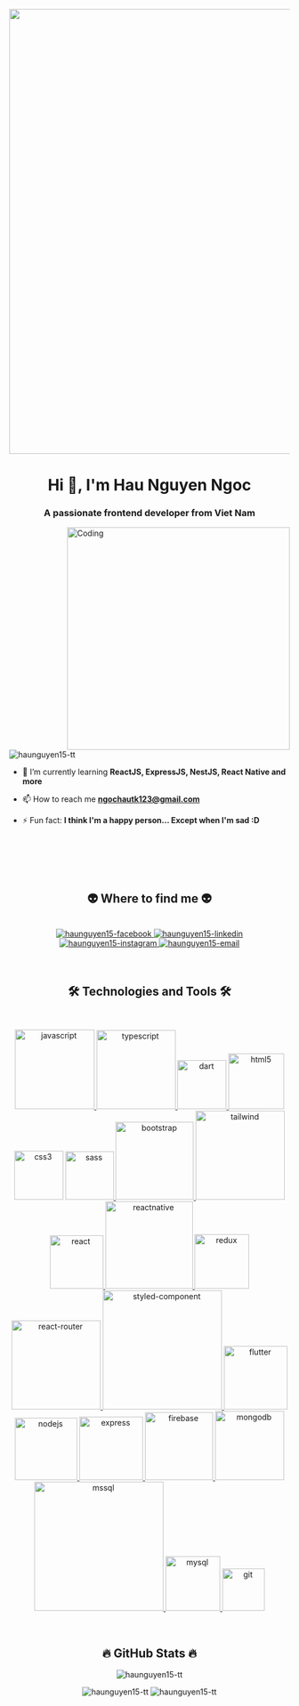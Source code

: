 
<p align="center">
  <img width="800"  src="https://media.licdn.com/dms/image/C4E12AQHohaaJm6qNNw/article-cover_image-shrink_600_2000/0/1630526455370?e=1687996800&v=beta&t=PgjbIFKkhjFCSIRod2qVqew1MeEHRWTpe0-r-xt-vVw">
</p>

<h1 align="center">Hi 👋, I'm Hau Nguyen Ngoc</h1>
<h3 align="center">A passionate frontend developer from Viet Nam</h3>


<img align="right" alt="Coding" width="400" src="https://camo.githubusercontent.com/cae12fddd9d6982901d82580bdf321d81fb299141098ca1c2d4891870827bf17/68747470733a2f2f6d69726f2e6d656469756d2e636f6d2f6d61782f313336302f302a37513379765349765f7430696f4a2d5a2e676966"/>

<p align="left"> <img src="https://komarev.com/ghpvc/?username=haunguyen15-tt&label=Profile%20views&color=0e75b6&style=flat" alt="haunguyen15-tt" /> </p>

- 🌱 I’m currently learning **ReactJS, ExpressJS, NestJS, React Native and more**

- 📫 How to reach me **ngochautk123@gmail.com**

- ⚡ Fun fact: **I think I'm a happy person... Except when I'm sad :D**

<br>
<br>
<br>
<br>

<h2 align="center">👽 Where to find me 👽</h2>
<br>
<div align="center">
  <a href="https://www.facebook.com/demons1502" target="blank">
    <img src="https://img.icons8.com/bubbles/100/000000/facebook-new.png" alt="haunguyen15-facebook" />
  </a>
  <a href="https://www.linkedin.com/in/hau-nguyen-ngoc-665b60238/" target="blank">
    <img src="https://img.icons8.com/bubbles/100/000000/linkedin.png" alt="haunguyen15-linkedin" />
  </a>
  <a href="https://www.instagram.com/nnhauuu.15/" target="blank">
    <img src="https://img.icons8.com/bubbles/100/000000/instagram.png" alt="haunguyen15-instagram" />
  </a>
  <a href="mailto:ngochautk123@gmail.com" target="top">
    <img src="https://img.icons8.com/bubbles/100/000000/apple-mail.png" alt="haunguyen15-email" />
  </a>
</div>

<br>
<br>

<h2 align="center">🛠 Technologies and Tools 🛠</h2>
<br>
<p align="center"> 
  <!-- Languages    -->
  <a href="https://developer.mozilla.org/en-US/docs/Web/JavaScript" target="_blank" rel="noreferrer"> <img src="https://img.shields.io/badge/JavaScript-F7DF1E?style=for-the-badge&logo=JavaScript&logoColor=white" alt="javascript" width="143" /> </a> 
  <a href="https://www.typescriptlang.org/" target="_blank" rel="noreferrer"> <img src="https://img.shields.io/badge/TypeScript-007ACC?style=for-the-badge&logo=typescript&logoColor=white" alt="typescript" width="142"/>     </a> 
  <a href="https://dart.dev" target="_blank" rel="noreferrer"> <img src="https://img.shields.io/badge/Dart-0175C2?style=for-the-badge&logo=dart&logoColor=white" alt="dart" width="88"> </a> 
  <a href="https://www.w3.org/html/" target="_blank" rel="noreferrer"> <img src="https://img.shields.io/badge/HTML5-E34F26?style=for-the-badge&logo=html5&logoColor=white" alt="html5" width="100"/> </a>
  <!--  Styles    -->
  <a href="https://www.w3schools.com/css/" target="_blank" rel="noreferrer"> <img src="https://img.shields.io/badge/CSS3-1572B6?style=for-the-badge&logo=css3&logoColor=white" alt="css3" width="88"/></a> 
  <a href="https://sass-lang.com" target="_blank" rel="noreferrer"> <img src="https://img.shields.io/badge/Sass-CC6699?style=for-the-badge&logo=sass&logoColor=white" alt="sass" width="87" /> </a>
  <a  href="https://getbootstrap.com" target="_blank" rel="noreferrer"> <img src="https://img.shields.io/badge/Bootstrap-563D7C?style=for-the-badge&logo=bootstrap&logoColor=white" alt="bootstrap" width="140" /> </a> 
  <a href="https://tailwindcss.com/" target="_blank" rel="noreferrer"> <img src="https://img.shields.io/badge/Tailwind_CSS-38B2AC?style=for-the-badge&logo=tailwind-css&logoColor=white" alt="tailwind" width="160" /> </a>
  <!--  Libraries and frameworks  -->
  <a href="https://reactjs.org/" target="_blank" rel="noreferrer"> <img src="https://img.shields.io/badge/React-20232A?style=for-the-badge&logo=react&logoColor=61DAFB" alt="react" width="96" />     </a>
  <a href="https://reactnative.dev/" target="_blank" rel="noreferrer"> <img src="https://img.shields.io/badge/React_Native-20232A?style=for-the-badge&logo=react&logoColor=61DAFB" alt="reactnative" width="157" /> </a>
  <a href="https://redux.js.org" target="_blank" rel="noreferrer"> <img src="https://img.shields.io/badge/Redux-593D88?style=for-the-badge&logo=redux&logoColor=white" alt="redux" width="98" />     </a> 
  <a href="https://reactrouter.com/en/main" target="_blank" rel="noreferrer"> <img src="https://img.shields.io/badge/React_Router-CA4245?style=for-the-badge&logo=react-router&logoColor=white" alt="react-router" width="160" /> </a>
  <a href="https://styled-components.com/" target="_blank" rel="noreferrer"> <img src="https://img.shields.io/badge/styled--components-DB7093?style=for-the-badge&logo=styled-components&logoColor=white" alt="styled-component" width="214" /> </a>
  <a href="https://flutter.dev" target="_blank" rel="noreferrer"> <img src="https://img.shields.io/badge/Flutter-02569B?style=for-the-badge&logo=flutter&logoColor=white" alt="flutter" width="114" /> </a>
  <a href="https://nodejs.org" target="_blank" rel="noreferrer"> <img src="https://img.shields.io/badge/Node.js-43853D?style=for-the-badge&logo=node.js&logoColor=white" alt="nodejs" width="112" /> </a>
  <a href="https://expressjs.com" target="_blank" rel="noreferrer"> <img src="https://img.shields.io/badge/Express.js-404D59?style=for-the-badge" alt="express" width="114"/> </a> 
  <!-- Databases   -->
  <a href="https://firebase.google.com/" target="_blank" rel="noreferrer"> <img src="https://img.shields.io/badge/Firebase-039BE5?style=for-the-badge&logo=Firebase&logoColor=white" alt="firebase" width="122"/> </a> 
  <a href="https://www.mongodb.com/" target="_blank" rel="noreferrer"> <img src="https://img.shields.io/badge/MongoDB-4EA94B?style=for-the-badge&logo=mongodb&logoColor=white" alt="mongodb" width="124" /> </a>
  <a href="https://www.microsoft.com/en-us/sql-server" target="_blank" rel="noreferrer"> <img src="https://img.shields.io/badge/Microsoft%20SQL%20Server-CC2927?style=for-the-badge&logo=microsoft%20sql%20server&logoColor=white" alt="mssql" width="232" /> </a> 
  <a href="https://www.mysql.com/" target="_blank" rel="noreferrer"> <img src="https://img.shields.io/badge/MySQL-005C84?style=for-the-badge&logo=mysql&logoColor=white" alt="mysql" width="98" /> </a>
  <!--  Tools  -->
  <a href="https://git-scm.com/" target="_blank" rel="noreferrer"> <img src="https://img.shields.io/badge/GIT-E44C30?style=for-the-badge&logo=git&logoColor=white" alt="git" width="76" /> </a> 
</p>

<br>
<h2 align="center">🔥 GitHub Stats 🔥</h2>
<div align=center>
  <p><img src="https://github-readme-stats.vercel.app/api/top-langs?username=haunguyen15-tt&show_icons=true&locale=en&layout=compact&title_color=61dafb&text_color=ffffff&icon_color=61dafb&bg_color=20232a&border_color=61dafb&hide_border=true" alt="haunguyen15-tt" /></p>
  <span><img src="https://github-readme-stats.vercel.app/api?username=haunguyen15-tt&show_icons=true&locale=en&theme=react&border_color=61dafb&hide_border=true" alt="haunguyen15-tt" /></span>
  <span><img src="https://github-readme-streak-stats.herokuapp.com/?user=haunguyen15-tt&theme=react&border_color=61dafb&hide_border=true" alt="haunguyen15-tt" /></span>
</div>
